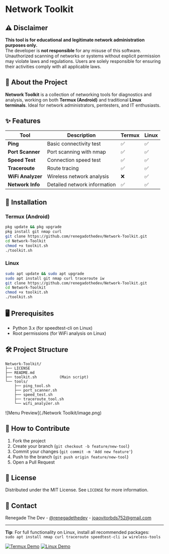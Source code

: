 
# Network Toolkit

## ⚠️ Disclaimer
**This tool is for educational and legitimate network administration purposes only.**  
The developer is **not responsible** for any misuse of this software. Unauthorized scanning of networks or systems without explicit permission may violate laws and regulations. Users are solely responsible for ensuring their activities comply with all applicable laws.

## 📡 About the Project

**Network Toolkit** is a collection of networking tools for diagnostics and analysis, working on both **Termux (Android)** and traditional **Linux terminals**. Ideal for network administrators, pentesters, and IT enthusiasts.

## ✨ Features

| Tool | Description | Termux | Linux |
|------|------------|--------|-------|
| **Ping** | Basic connectivity test | ✅ | ✅ |
| **Port Scanner** | Port scanning with nmap | ✅ | ✅ |
| **Speed Test** | Connection speed test | ✅ | ✅ |
| **Traceroute** | Route tracing | ✅ | ✅ |
| **WiFi Analyzer** | Wireless network analysis | ❌ | ✅ |
| **Network Info** | Detailed network information | ✅ | ✅ |

## 🚀 Installation

### Termux (Android)
```bash
pkg update && pkg upgrade
pkg install git nmap curl
git clone https://github.com/renegadothedev/Network-Toolkit.git
cd Network-Toolkit
chmod +x toolkit.sh
./toolkit.sh
```

### Linux
```bash
sudo apt update && sudo apt upgrade
sudo apt install git nmap curl traceroute iw
git clone https://github.com/renegadothedev/Network-Toolkit.git
cd Network-Toolkit
chmod +x toolkit.sh
./toolkit.sh
```

## 🖥️ Prerequisites
- Python 3.x (for speedtest-cli on Linux)
- Root permissions (for WiFi analysis on Linux)

## 🛠️ Project Structure
```
Network-Toolkit/
├── LICENSE
├── README.md
├── toolkit.sh          (Main script)
└── tools/
    ├── ping_tool.sh
    ├── port_scanner.sh
    ├── speed_test.sh
    ├── traceroute_tool.sh
    └── wifi_analyzer.sh
```

![Menu Preview](./Network Toolkit/image.png)

## 📝 How to Contribute
1. Fork the project
2. Create your branch (`git checkout -b feature/new-tool`)
3. Commit your changes (`git commit -m 'Add new feature'`)
4. Push to the branch (`git push origin feature/new-tool`)
5. Open a Pull Request

## 📜 License
Distributed under the MIT License. See `LICENSE` for more information.

## 📧 Contact
Renegade The Dev - [@renegadethedev](https://github.com/renegadothedev) - joaovitorbds752@gmail.com

---

**Tip**: For full functionality on Linux, install all recommended packages:  
`sudo apt install nmap curl traceroute speedtest-cli iw wireless-tools`  

[![Termux Demo](https://img.shields.io/badge/Demo-Termux-brightgreen)](https://example.com/demo) 
[![Linux Demo](https://img.shields.io/badge/Demo-Linux-blue)](https://example.com/demo)  

